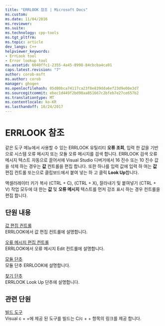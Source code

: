```yaml
---
title: "ERRLOOK 참조 | Microsoft Docs"
ms.custom: 
ms.date: 11/04/2016
ms.reviewer: 
ms.suite: 
ms.technology: cpp-tools
ms.tgt_pltfrm: 
ms.topic: article
dev_langs: C++
helpviewer_keywords:
- ErrLook tool
- Error lookup tool
ms.assetid: 6040ffc1-2355-4a45-8998-84cbcba4ca91
caps.latest.revision: "7"
author: corob-msft
ms.author: corob
manager: ghogen
ms.openlocfilehash: 05d80bca74117ca23f8e839dda6ef23d9e08e3d7
ms.sourcegitcommit: ebec1d449f2bd98aa851667c2bfeb7e27ce657b2
ms.translationtype: MT
ms.contentlocale: ko-KR
ms.lasthandoff: 10/24/2017
---
```

# <a name="errlook-reference"></a>ERRLOOK 참조
같은 도구 메뉴에서 사용할 수 있는 ERRLOOK 유틸리티 **오류 조회**, 입력 한 값을 기반으로 시스템 오류 메시지 또는 모듈 오류 메시지를 검색 합니다. ERRLOOK 검색 오류 메시지 텍스트 자동으로 끌어서에 Visual Studio 디버거에서 16 진수 또는 10 진수 값을 삭제 하는 경우는 **값** 컨트롤을 편집 합니다. 또한 하나를 입력 값에 입력 하 여는 **값** 편집 컨트롤 또는으로 클립보드에서 붙여 넣는 하 고 클릭 **Look Up**합니다.  
  
 액셀러레이터 키가 복사 (CTRL + C), (CTRL + X), 잘라내기 및 붙여넣기 (CTRL + V) 작업 모두에 대 한는 **값** 및 **오류 메시지** 텍스트를 먼저 강조 표시 하는 경우 컨트롤을 편집 합니다.  
  
## <a name="in-this-section"></a>단원 내용  
 [값 편집 컨트롤](../../build/reference/value-edit-control.md)  
 ERRLOOK에서 값 편집 컨트롤에 설명합니다.  
  
 [오류 메시지 편집 컨트롤](../../build/reference/error-message-edit-control.md)  
 ERRLOOK에서 오류 메시지 Edit 컨트롤에 설명합니다.  
  
 [모듈 단추](../../build/reference/modules-button.md)  
 모듈 단추 ERRLOOK에 설명합니다.  
  
 [찾기 단추](../../build/reference/look-up-button.md)  
 ERRLOOK Look Up 단추에 설명합니다.  
  
## <a name="related-sections"></a>관련 단원  
 [ 빌드 도구](../../build/reference/c-cpp-build-tools.md)  
 Visual c + +에 제공 된 도구를 빌드는 C/c + + 항목의 링크를 제공 합니다.